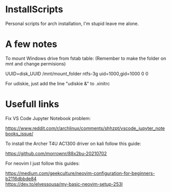 # InstallScripts
Personal scripts for arch installation, I'm stupid leave me alone.

# A few notes
To mount Windows drive from fstab table: (Remember to make the folder on mnt and change permisions)

UUID=disk_UUID   /mnt/mount_folder  ntfs-3g uid=1000,gid=1000       0       0

For udiskie, just add the line "udiskie &" to .xinitrc

# Usefull links
Fix VS Code Jupyter Notebook problem:

https://www.reddit.com/r/archlinux/comments/shhzpt/vscode_jupyter_notebooks_issue/

To install the Archer T4U AC1300 driver on kali follow this guide:

https://github.com/morrownr/88x2bu-20210702

For neovim I just follow this guides:

https://medium.com/geekculture/neovim-configuration-for-beginners-b2116dbbde84 <br>
https://dev.to/elvessousa/my-basic-neovim-setup-253l
